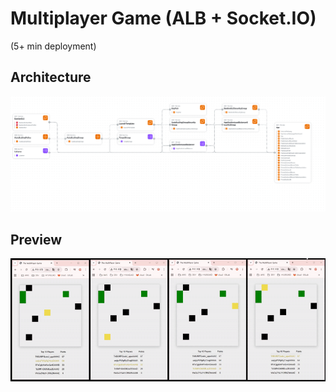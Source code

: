 # Multiplayer Game (ALB + Socket.IO)

(5+ min deployment)

## Architecture

<img src="assets/arch.png" width="600px" alt="architecture" style="background-color:#ffffff;">

## Preview
<img src="assets/output.gif" width="800px" alt="preview">